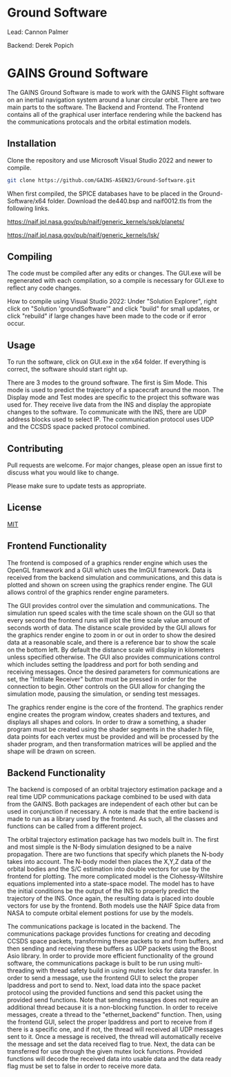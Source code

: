 # Ground Software

Lead: Cannon Palmer

Backend: Derek Popich


# GAINS Ground Software

The GAINS Ground Software is made to work with the GAINS Flight software on an inertial navigation system around a lunar circular orbit. There are two main parts to the software. The Backend and Frontend. The Frontend contains all of the graphical user interface rendering while the backend has the communications protocals and the orbital estimation models. 

## Installation

Clone the repository and use Microsoft Visual Studio 2022 and newer to compile.

```bash
git clone https://github.com/GAINS-ASEN23/Ground-Software.git
```

When first compiled, the SPICE databases have to be placed in the Ground-Software/x64 folder. Download the de440.bsp and naif0012.tls from the following links.

https://naif.jpl.nasa.gov/pub/naif/generic_kernels/spk/planets/

https://naif.jpl.nasa.gov/pub/naif/generic_kernels/lsk/

## Compiling

The code must be compiled after any edits or changes. The GUI.exe will be regenerated with each compilation, so a compile is necessary for GUI.exe to reflect any code changes.

How to compile using Visual Studio 2022: Under "Solution Explorer", right click on "Solution 'groundSoftware'" and click "build" for small updates, or click "rebuild" if large changes have been made to the code or if error occur.

## Usage

To run the software, click on GUI.exe in the x64 folder. If everything is correct, the software should start right up. 


There are 3 modes to the ground software. The first is Sim Mode. This mode is used to predict the trajectory of a spacecraft around the moon. The Display mode and Test modes are specific to the project this software was used for. They receive live data from the INS and display the appropiate changes to the software. To communicate with the INS, there are UDP address blocks used to select IP. The communication protocol uses UDP and the CCSDS space packed protocol combined. 

## Contributing

Pull requests are welcome. For major changes, please open an issue first
to discuss what you would like to change.

Please make sure to update tests as appropriate.

## License

[MIT](https://choosealicense.com/licenses/mit/)

## Frontend Functionality

The frontend is composed of a graphics render engine which uses the OpenGL framework and a GUI which uses the ImGUI framework. Data is received from the backend simulation and communications, and this data is plotted and shown on screen using the graphics render engine. The GUI allows control of the graphics render engine parameters.

The GUI provides control over the simulation and communications. The simulation run speed scales with the time scale shown on the GUI so that every second the frontend runs will plot the time scale value amount of seconds worth of data. The distance scale provided by the GUI allows for the graphics render engine to zoom in or out in order to show the desired data at a reasonable scale, and there is a reference bar to show the scale on the bottom left. By default the distance scale will display in kilometers unless specified otherwise. The GUI also provides communications control which includes setting the Ipaddress and port for both sending and receiving messages. Once the desired parameters for communications are set, the "Intitiate Receiver" button must be pressed in order for the connection to begin. Other controls on the GUI allow for changing the simulation mode, pausing the simulation, or sending test messages.

The graphics render engine is the core of the frontend. The graphics render engine creates the program window, creates shaders and textures, and displays all shapes and colors. In order to draw a something, a shader program must be created using the shader segments in the shader.h file, data points for each vertex must be provided and will be processed by the shader program, and then transformation matrices will be applied and the shape will be drawn on screen.

## Backend Functionality

The backend is composed of an orbital trajectory estimation package and a real time UDP communications package combined to be used with data from the GAINS. Both packages are independent of each other but can be used in conjunction if necessary. A note is made that the entire backend is made to run as a library used by the frontend. As such, all the classes and functions can be called from a different project. 

The orbital trajectory estimation package has two models built in. The first and most simple is the N-Body simulation designed to be a naive propagation. There are two functions that specify which planets the N-body takes into account. The N-body model then places the X,Y,Z data of the orbital bodies and the S/C estimation into double vectors for use by the frontend for plotting. The more complicated model is the Clohessy-Wiltshire equations implemented into a state-space model. The model has to have the initial conditions be the output of the INS to properly predict the trajectory of the INS. Once again, the resulting data is placed into double vectors for use by the frontend. Both models use the NAIF Spice data from NASA to compute orbital element postions for use by the models. 

The communications package is located in the backend. The communications package provides functions for creating and decoding CCSDS space packets, transforming these packets to and from buffers, and then sending and receiving these buffers as UDP packets using the Boost Asio library. In order to provide more efficient functionality of the ground software, the communications package is built to be run using multi-threading with thread safety build in using mutex locks for data transfer.
In order to send a message, use the frontend GUI to select the proper Ipaddress and port to send to. Next, load data into the space packet protocol using the provided functions and send this packet using the provided send functions. Note that sending messages does not require an additional thread because it is a non-blocking function.
In order to receive messages, create a thread to the "ethernet_backend" function. Then, using the frontend GUI, select the proper Ipaddress and port to receive from if there is a specific one, and if not, the thread will received all UDP messages sent to it. Once a message is received, the thread will automatically receive the message and set the data received flag to true. Next, the data can be transferred for use through the given mutex lock functions. Provided functions will decode the received data into usable data and the data ready flag must be set to false in order to receive more data.
